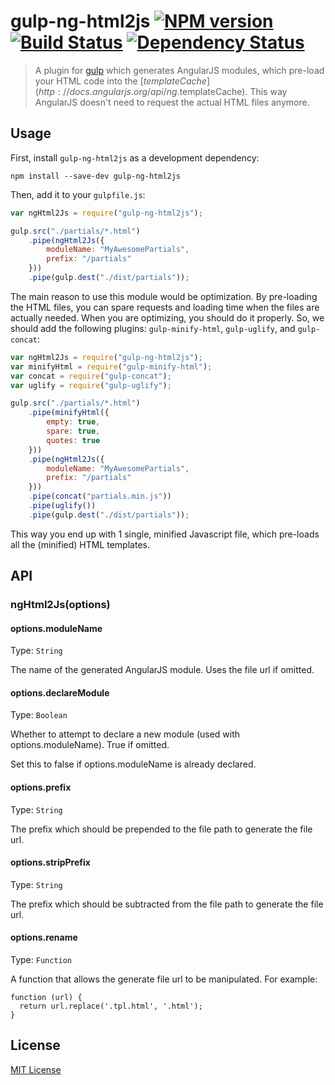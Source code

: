 # gulp-ng-html2js [![NPM version][npm-image]][npm-url] [![Build Status][travis-image]][travis-url] [![Dependency Status][depstat-image]][depstat-url]

> A plugin for [gulp](https://github.com/wearefractal/gulp) which generates AngularJS modules, which pre-load your HTML
code into the [$templateCache](http://docs.angularjs.org/api/ng.$templateCache). This way AngularJS doesn't need to
request the actual HTML files anymore.

## Usage

First, install `gulp-ng-html2js` as a development dependency:

```shell
npm install --save-dev gulp-ng-html2js
```

Then, add it to your `gulpfile.js`:

```javascript
var ngHtml2Js = require("gulp-ng-html2js");

gulp.src("./partials/*.html")
	.pipe(ngHtml2Js({
		moduleName: "MyAwesomePartials",
		prefix: "/partials"
	}))
	.pipe(gulp.dest("./dist/partials"));
```

The main reason to use this module would be optimization. By pre-loading the HTML files, you can spare requests and
loading time when the files are actually needed. When you are optimizing, you should do it properly. So, we should add
the following plugins: `gulp-minify-html`, `gulp-uglify`, and `gulp-concat`:

```javascript
var ngHtml2Js = require("gulp-ng-html2js");
var minifyHtml = require("gulp-minify-html");
var concat = require("gulp-concat");
var uglify = require("gulp-uglify");

gulp.src("./partials/*.html")
	.pipe(minifyHtml({
		empty: true,
		spare: true,
		quotes: true
	}))
	.pipe(ngHtml2Js({
		moduleName: "MyAwesomePartials",
		prefix: "/partials"
	}))
	.pipe(concat("partials.min.js"))
	.pipe(uglify())
	.pipe(gulp.dest("./dist/partials"));
```

This way you end up with 1 single, minified Javascript file, which pre-loads all the (minified) HTML templates.

## API

### ngHtml2Js(options)

#### options.moduleName
Type: `String`

The name of the generated AngularJS module. Uses the file url if omitted.

#### options.declareModule
Type: `Boolean`

Whether to attempt to declare a new module (used with options.moduleName).  True if omitted.

Set this to false if options.moduleName is already declared.

#### options.prefix
Type: `String`

The prefix which should be prepended to the file path to generate the file url.

#### options.stripPrefix
Type: `String`

The prefix which should be subtracted from the file path to generate the file url.

#### options.rename
Type: `Function`

A function that allows the generate file url to be manipulated. For example:

```
function (url) {
  return url.replace('.tpl.html', '.html');
}
```

## License

[MIT License](http://en.wikipedia.org/wiki/MIT_License)

[npm-url]: https://npmjs.org/package/gulp-ng-html2js
[npm-image]: https://badge.fury.io/js/gulp-ng-html2js.png

[travis-url]: http://travis-ci.org/marklagendijk/gulp-ng-html2js
[travis-image]: https://secure.travis-ci.org/marklagendijk/gulp-ng-html2js.png?branch=master

[depstat-url]: https://david-dm.org/marklagendijk/gulp-ng-html2js
[depstat-image]: https://david-dm.org/marklagendijk/gulp-ng-html2js.png
